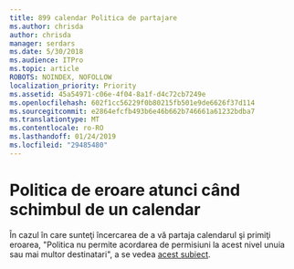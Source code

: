 ```yaml
---
title: 899 calendar Politica de partajare
ms.author: chrisda
author: chrisda
manager: serdars
ms.date: 5/30/2018
ms.audience: ITPro
ms.topic: article
ROBOTS: NOINDEX, NOFOLLOW
localization_priority: Priority
ms.assetid: 45a54971-c06e-4f04-8a1f-d4c72cb7249e
ms.openlocfilehash: 602f1cc56229f0b80215fb501e9de6626f37d114
ms.sourcegitcommit: e2864efcfb493b6e46b662b746661a61232bdba7
ms.translationtype: MT
ms.contentlocale: ro-RO
ms.lasthandoff: 01/24/2019
ms.locfileid: "29485480"
---
```

# <a name="policy-error-when-sharing-a-calendar"></a>Politica de eroare atunci când schimbul de un calendar

În cazul în care sunteţi încercarea de a vă partaja calendarul şi primiţi eroarea, "Politica nu permite acordarea de permisiuni la acest nivel unuia sau mai multor destinatari", a se vedea [acest subiect](https://support.microsoft.com/help/3187524/policy-does-not-allow-granting-permissions-at-this-level-to-one-or-mor).
  

